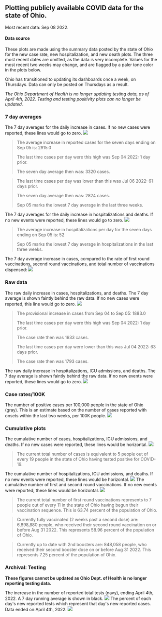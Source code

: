 ## Plotting publicly available COVID data for the state of Ohio. 

Most recent data: Sep 08 2022. 

#### Data source
These plots are made using the summary data posted by the state of Ohio for the new case rate,
    new hospitalization, and new death plots. The three most recent dates are omitted, as the data is very incomplete. Values for the most recent two weeks may change, and are flagged by a paler tone color in the plots below. 

Ohio has transitioned to updating its dashboards once a week, on Thursdays. Data can only be posted on Thursdays as a result. 

*The Ohio Department of Health is no longer updating testing data, as of April 4th, 2022. Testing and testing positivity plots can no longer be updated.* 

### 7 day averages
The 7 day averages for the daily increase in cases. If no new cases were reported, these lines would go to zero.
![](7dayaverage_cases.png)

>The average increase in reported cases for the seven days ending on Sep 05 is: 2915.0
>
>The last time cases per day were this high was Sep 04 2022: 1 day prior.
>
>The seven day average then was: 3320 cases.

>
>The last time cases per day was lower than this was Jul 06 2022: 61 days prior.
>
>The seven day average then was: 2824 cases.
>
>Sep 05 marks the lowest 7 day average in the last three weeks.

The 7 day averages for the daily increase in hospitalizations and deaths. If no new events were reported, these lines would go to zero.
![](7dayaverage_hospital.png)

>The average increase in hospitalizations per day for the seven days ending on Sep 05 is: 52
>
>Sep 05 marks the lowest 7 day average in hospitalizations in the last three weeks.

The 7 day average increase in cases, compared to the rate of first round vaccinations, second round vaccinations, and total number of vaccinations dispensed:
![](DailyVaccinationsCases.png)

### Raw data
The raw daily increase in cases, hospitalizations, and deaths. The 7 day average is shown faintly behind the raw data. If no new cases were reported, this line would go to zero.
![](DailyCases.png)

>The provisional increase in cases from Sep 04 to Sep 05: 1883.0 
>
>The last time cases per day were this high was Sep 04 2022: 1 day prior. 
>
>The case rate then was 1933 cases.
>
>The last time cases per day were lower than this was Jul 04 2022: 63 days prior. 
>
>The case rate then was 1793 cases.

The raw daily increase in hospitalizations, ICU admissions, and deaths. The 7 day average is shown faintly behind the raw data. If no new events were reported, these lines would go to zero.
![](DailyHospitalizations.png)

### Case rates/100K 

The number of positive cases per 100,000 people in the state of Ohio (gray). This is an estimate based on the number of cases reported with onsets within the last two weeks, per 100K people.
![](7dayaverage_rate.png)
### Cumulative plots
The cumulative number of cases, hospitalizations, ICU admissions, and deaths. If no new cases were reported, these lines would be horizontal.
![](Cases.png)

>The current total number of cases is equivalent to 5 people out of every 19 people in the state of Ohio having tested positive for COVID-19.

The cumulative number of hospitalizations, ICU admissions, and deaths. If no new events were reported, these lines would be horizontal.
![](Hospitalizations.png)
The cumulative number of first and second round vaccinations. If no new events were reported, these lines would be horizontal.
![](Vaccinations.png)

>The current total number of first round vaccinations represents to 7 people out of every 11 in the state of Ohio having begun their vaccination sequence.
>This is 63.74 percent of the population of Ohio.

>Currently fully vaccinated (2 weeks past a second dose) are: 6,898,880 people, who received their second round vaccination on or before Aug 31 2022.
>This represents 58.96 percent of the population of Ohio.

>Currently up to date with 2nd boosters are: 848,058 people, who received their second booster dose on or before Aug 31 2022.
>This represents 7.25 percent of the population of Ohio.

### Archival: Testing
**These figures cannot be updated as Ohio Dept. of Health is no longer reporting testing data.**

The increase in the number of reported total tests (navy), ending April 4th, 2022. A 7 day running average is shown in black.
![](DailyTests.png)
The percent of each day's new reported tests which represent that day's new reported cases. Data ended on April 4th, 2022.
![](percentpositive_tests.png)


